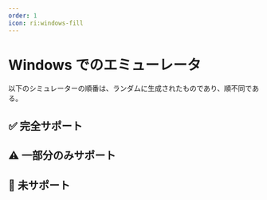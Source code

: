 ```yaml
---
order: 1
icon: ri:windows-fill
---
```


# Windows でのエミューレータ

以下のシミュレーターの順番は、ランダムに生成されたものであり、順不同である。

<script setup>
import MarkdownIt from 'markdown-it'
import MarkdownItAnchor from 'markdown-it-anchor'

const shuffleArray = (array) => {
    for (let i = array.length - 1; i > 0; i--) {
        const j = Math.floor(Math.random() * (i + 1));
        [array[i], array[j]] = [array[j], array[i]];
    }
    return array;
}

const fullySupport = shuffleArray([
    {
        name: 'Bluestacks 5',
        link: 'https://www.bluestacks.com/ja/index.html',
        note: 'サポートされています。エミュレーターの `設定` - `上位設定` で `Android Debug Bridge`をONにする必要があります。\n\n- ネットワーク環境が悪い場合は [オフラインパッケージ](https://support.bluestacks.com/hc/zh-tw/articles/4402611273485-BlueStacks-5-%E9%9B%A2%E7%B7%9A%E5%AE%89%E8%A3%9D%E7%A8%8B%E5%BC%8F)をダウンロードしてください。\n- adbポート番号が不規則に変化し続け、起動するたびに同じでない場合は、お使いのコンピュータが [Hyper-V](https://support.bluestacks.com/hc/ja/articles/4415238471053-BlueStacks-5-Hyper-V%E3%81%8C%E6%9C%89%E5%8A%B9%E3%81%AB%E3%81%AA%E3%81%A3%E3%81%A6%E3%81%84%E3%82%8BWindows-10%E3%81%A8Windows-11%E3%81%AB%E3%81%8A%E3%81%91%E3%82%8B%E3%82%B7%E3%82%B9%E3%83%86%E3%83%A0%E8%A6%81%E4%BB%B6)を有効にしている可能性があります，\nこのような状況に対して、MAAはポート番号を自動的に取得する小さなバックドアを提供しています。この機能がは動作しません/複数のエミュレータが必要/複数のエミュレータコアがインストールされているの場合は [よくある質問](../よくある質問.html#blue-stackエミュレータが起動するたびにポート番号が異なるhyper-v) を参照して変更してください。Hyper-V は管理者として実行されるため、エミュレーターの自動シャットダウンや接続の自動検出など、adb を伴わない操作でも MAA を管理者として実行する必要があります。',
    },
    {
        name: 'MuMu Player 12',
        link: 'https://www.mumuplayer.com/',
        note: 'サポートされています、[スクリーンショット強化モード](../connection.html#MuMu スクリーンショット強化モード)の追加サポートもある。 Hyper-Vとの互換性が確認されています。\n\n- “完了後にエミュレータを終了する”機能に異常が発生する場合がありますので、その場合はMuMu公式までご連絡ください。\n- 複数のインスタンスを開くには、MuMu 12 Multiple OpenerのADBボタンから対応するインスタンスのポート情報を確認し、MAA設定-接続設定の接続アドレスのポート番号を対応するポートに変更する必要があります。',
    },
    {
        name: 'LDPlayer',
        link: 'https://www.ldplayer.net/',
        note: 'サポートされています、[スクリーンショット強化モード](../connection.html#LDPlayer スクリーンショット強化モード)の追加サポートもある。 Hyper-Vとの互換性が確認されています。\n\n- LDPlayer 9のインストーラーは、インストールプロセス中に自動的にHyper-Vをサイレントで無効にしますので、必要な場合は注意してください。',
    },
    {
        name: 'NOX',
        link: 'https://www.yeshen.com/',
        note: 'サポートされています。',
    },
    {
        name: 'Nemu',
        link: 'https://www.xyaz.cn/',
        note: 'サポートされていますが、テストはあまり行われていません。',
    },
]);

const partiallySupport = shuffleArray([
    {
        name: 'MuMu エミュレーター 6',
        link: 'https://mumu.163.com/update/win/',
        note: 'MAA v5.1.0 からサポートを放棄し、NetEaseは2023年8月15日にメンテナンスを停止しました。\n\n- 自動接続検出がサポートされなくなり、汎用接続設定を使用し、ADBパスと接続アドレスを手動で設定する必要があります。\n- `設定` - `接続設定` で `ADBを強制的に置き換える` を実行する必要があり、Minitouch、MaaTouchなどの効率的なタッチモードを使用できます。\n- MAAを管理者権限で実行しないと、「エミュレーター終了後に退出」関連機能を使用できません。\n- MuMu 6のデフォルトの奇妙な解像度はサポートされておらず、`1280x720`、`1920x1080` などの16:9比率に変更する必要があります。\n- MuMu 6のマルチ起動は同じADBポートを使用しているため、マルチ起動のMuMu 6はサポートされていません。',
    },
    {
        name: 'Win11 WSA',
        link: 'https://learn.microsoft.com/ja-jp/windows/android/wsa/',
        note: 'MAA v5.2.0からサポートが終了し、マイクロソフトは2025.3.5でメンテナンスを終了する。\n\n- [カスタム接続](../詳細説明.html#カスタム接続) を使用する必要があります。\n- WSA 2204 以降（バージョン番号はサブシステム設定の `バージョン` の中にあります），接続設定は `一般モード`を利用します。\n- WSA 2203 あるいは旧版（バージョン番号はサブシステム設定の上にあります），接続設定は `古いバージョンの WSA`を利用します。\n- このソフトウェアは 720p 以上の解像度しかサポートしていないので \`16:9\` の比率に、できるだけウインドウサイズを近づけてください。（ディスプレイのサイズが 16:9 であれば， `F11` で直接フルスクリーンにできます）。\n- アークナイツが前面ウインドウにあることを確認し、同時に他のAndroidアプリを前面で起動していないか確認してください。そうでない場合、ゲームが一時停止したり、正しく認識されない可能性があります。。\n- WSAのスクリーンショットは白い画面で撮影されることが多く、認識に異常が生じるため、使用は推奨されません。',
    },
    {
        name: 'AVD',
        link: 'https://developer.android.com/studio/run/managing-avds',
        note: '理論的なサポートされています。\n\n- Android 10 以降、SELinux が`Enforcing`モードの場合、Minitouch は使用できません、別のタッチモードに切り替えてください。または SELinux を **一時的に** `Permissive`モードに切り替え。\n- AVD はデバッグ用に構築されており、ゲーム用に設計された他のエミュレーターを使用することをおすすめします。',
    },
    {
        name: 'Google Play ゲーム（開発者）',
        link: 'https://developer.android.com/games/playgames/emulator?hl=zh-cn',
        note: '理論上サポートされています。Hyper-Vを有効にし、Googleアカウントにログインする必要があります。\n\n- [カスタム接続](../connection.html)を使用して接続する必要があり、ADBポートは `6520` です。\n- Android 10以降のSELinuxポリシーにより、Minitouchは正常に動作しないため、他のタッチモードに切り替えてください。\n- エミュレーターを起動した後の初回接続は毎回失敗するため、`接続失敗後にADBプロセスを閉じて再起動する`をチェックする必要があります。',
    },
]);

const notSupport = shuffleArray([
    {
        name: 'Google Play Games',
        link: 'https://play.google.com/googleplaygames',
        note: 'サポートされていません。[消費者クライアント](https://developer.android.com/games/playgames/pg-emulator?hl=zh-cn#installing-game-consumer)は adb ポートを開きません。',
    },
]);

const md = new MarkdownIt();
md.use(MarkdownItAnchor);

const fullySupportHtml = md.render(fullySupport.map(simulator => `
### ✅ ${simulator.link ? `[${simulator.name}](${simulator.link})` : simulator.name}
${simulator.note}
`).join(''));
const partiallySupportHtml = md.render(partiallySupport.map(simulator => `
### ⚠️ ${simulator.link ? `[${simulator.name}](${simulator.link})` : simulator.name}
${simulator.note}
`).join(''));
const notSupportHtml = md.render(notSupport.map(simulator => `
### 🚫 ${simulator.link ? `[${simulator.name}](${simulator.link})` : simulator.name}
${simulator.note}
`).join(''));
</script>

## ✅ 完全サポート

<ClientOnly><div v-html="fullySupportHtml"></div></ClientOnly>

## ⚠️ 一部分のみサポート

<ClientOnly><div v-html="partiallySupportHtml"></div></ClientOnly>

## 🚫 未サポート

<ClientOnly><div v-html="notSupportHtml"></div></ClientOnly>
